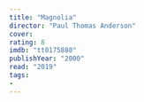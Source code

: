 ```yaml
---
title: "Magnolia"
director: "Paul Thomas Anderson"
cover: 
rating: 8
imdb: "tt0175880"
publishYear: "2000"
read: "2019"
tags:
- 
---
```

